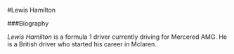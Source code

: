#Lewis Hamilton 

###Biography

_Lewis Hamilton_ is a formula 1 driver currently driving for Mercered AMG.
He is a British driver who started his career in Mclaren.